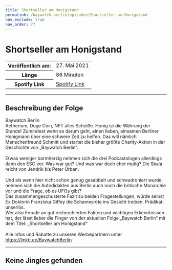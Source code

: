 ```yaml
---
title: Shortseller am Honigstand
permalink: /baywatch-berlin/episoden/Shortseller-am-Honigstand
nav_exclude: true
nav_order: 77
---
```


# Shortseller am Honigstand
<table class="resp-table dcf-table dcf-table-responsive dcf-table-bordered dcf-table-striped dcf-w-100%">
                    <tbody>
                        <tr>
                            <th scope="row">Veröffentlich am:</th>
                            <td data-label="Veröffentlich am:">27. Mai 2021</td>
                        </tr>
                        <tr>
                            <th scope="row">Länge </th>
                            <td data-label="Länge ">86 Minuten</td>
                        </tr><tr>
                                <th scope="row">Spotify Link</th>
                                <td data-label="Spotify Link"><a href="https://open.spotify.com/episode/3qqqkV2PhxpNxWwGJPWXEJ">Spotify Link</a></td>
                            </tr></tbody>
                </table>

***

## Beschreibung der Folge

<div>
Baywatch Berlin <br> Aetherium, Doge Coin, NFT alles Scheiße. Honig ist die Währung der Stunde! Zumindest wenn es darum geht, einen lieben, einsamen Berliner Honigmann über eine schwere Zeit zu helfen. Das will nämlich Menschenfreund Schmitt und startet die bisher größte Charity-Aktion in der Geschichte von „Baywatch Berlin“. <br>  <br> Etwas weniger barmherzig nehmen sich die drei Podcastologen allerdings dann den ESC vor. Was war gut? Und was war doch eher mutig? Die Skala reicht von Jendrik bis Peter Urban.  <br>  <br> Und als wenn hier nicht schon genug gesabbelt und schwadroniert wurde, nehmen sich die Autodidakten aus Berlin auch noch die britische Monarchie vor und die Frage, ob es UFOs gibt? <br> Das zusammengeschusterte Fazit zu beiden Fragestellungen, würde selbst Ex Doktorin Franziska Giffey die Schamesröte ins Gesicht treiben. Prädikat: unseriös. <br> Wer also Freude an gut recherchierten Fakten und wichtigen Erkenntnissen hat, der lässt lieber die Finger von der aktuellen Folge „Baywatch Berlin“ mit dem Titel:  „Shortseller am Honigstand“ <br>  <br> Alle Infos und Rabatte zu unseren Werbepartnern unter <a href="https://linktr.ee/BaywatchBerlin">https://linktr.ee/BaywatchBerlin</a>  
</div>

***

## Keine Jingles gefunden